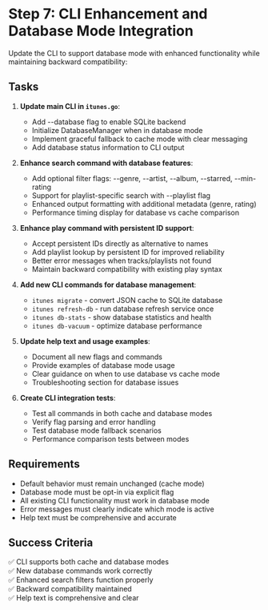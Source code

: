 # Step 7: CLI Enhancement and Database Mode Integration

Update the CLI to support database mode with enhanced functionality while maintaining backward compatibility:

## Tasks

1. **Update main CLI in `itunes.go`**:
   - Add --database flag to enable SQLite backend
   - Initialize DatabaseManager when in database mode
   - Implement graceful fallback to cache mode with clear messaging
   - Add database status information to CLI output

2. **Enhance search command with database features**:
   - Add optional filter flags: --genre, --artist, --album, --starred, --min-rating
   - Support for playlist-specific search with --playlist flag
   - Enhanced output formatting with additional metadata (genre, rating)
   - Performance timing display for database vs cache comparison

3. **Enhance play command with persistent ID support**:
   - Accept persistent IDs directly as alternative to names
   - Add playlist lookup by persistent ID for improved reliability
   - Better error messages when tracks/playlists not found
   - Maintain backward compatibility with existing play syntax

4. **Add new CLI commands for database management**:
   - `itunes migrate` - convert JSON cache to SQLite database
   - `itunes refresh-db` - run database refresh service once
   - `itunes db-stats` - show database statistics and health
   - `itunes db-vacuum` - optimize database performance

5. **Update help text and usage examples**:
   - Document all new flags and commands
   - Provide examples of database mode usage
   - Clear guidance on when to use database vs cache mode
   - Troubleshooting section for database issues

6. **Create CLI integration tests**:
   - Test all commands in both cache and database modes
   - Verify flag parsing and error handling
   - Test database mode fallback scenarios
   - Performance comparison tests between modes

## Requirements

- Default behavior must remain unchanged (cache mode)
- Database mode must be opt-in via explicit flag
- All existing CLI functionality must work in database mode
- Error messages must clearly indicate which mode is active
- Help text must be comprehensive and accurate

## Success Criteria

✅ CLI supports both cache and database modes  
✅ New database commands work correctly  
✅ Enhanced search filters function properly  
✅ Backward compatibility maintained  
✅ Help text is comprehensive and clear